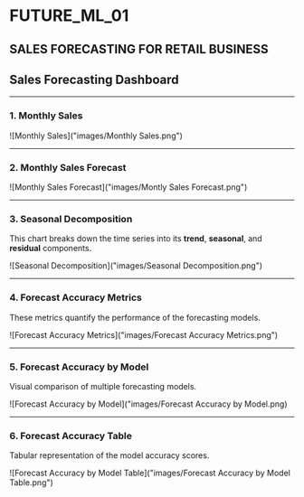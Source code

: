 # FUTURE_ML_01

## SALES FORECASTING FOR RETAIL BUSINESS

## Sales Forecasting Dashboard

---

### 1. Monthly Sales

![Monthly Sales]("images/Monthly Sales.png")

---

### 2. Monthly Sales Forecast

![Monthly Sales Forecast]("images/Montly Sales Forecast.png")

---

### 3. Seasonal Decomposition

This chart breaks down the time series into its **trend**, **seasonal**, and **residual** components.

![Seasonal Decomposition]("images/Seasonal Decomposition.png")

---

### 4. Forecast Accuracy Metrics

These metrics quantify the performance of the forecasting models.

![Forecast Accuracy Metrics]("images/Forecast Accuracy Metrics.png")

---

### 5. Forecast Accuracy by Model

Visual comparison of multiple forecasting models.

![Forecast Accuracy by Model]("images/Forecast Accuracy by Model.png)

---

### 6. Forecast Accuracy Table

Tabular representation of the model accuracy scores.

![Forecast Accuracy by Model Table]("images/Forecast Accuracy by Model Table.png")

